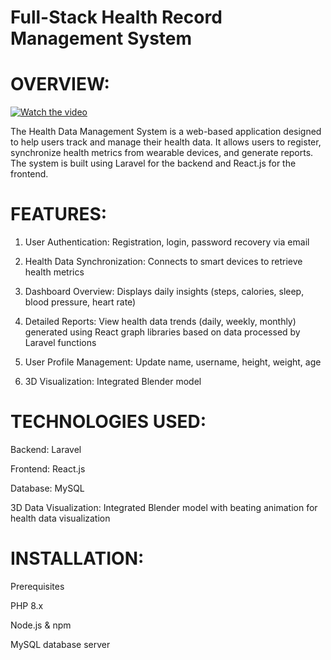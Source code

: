
# Full-Stack Health Record Management System


# OVERVIEW:
[![Watch the video](https://img.youtube.com/vi/COfnEJKtR4Y/0.jpg)](https://youtu.be/COfnEJKtR4Y)


The Health Data Management System is a web-based application designed to help users track and manage their health data. It allows users to register, synchronize health metrics from wearable devices, and generate reports.
The system is built using Laravel for the backend and React.js for the frontend.

# FEATURES:

1. User Authentication: Registration, login, password recovery via email

2. Health Data Synchronization: Connects to smart devices to retrieve health metrics

3. Dashboard Overview: Displays daily insights (steps, calories, sleep, blood pressure, heart rate)

4. Detailed Reports: View health data trends (daily, weekly, monthly) generated using React graph libraries based on data processed by Laravel functions

5. User Profile Management: Update name, username, height, weight, age

7. 3D Visualization: Integrated Blender model
   

# TECHNOLOGIES USED:

Backend: Laravel

Frontend: React.js

Database: MySQL

3D Data Visualization: Integrated Blender model with beating animation for health data visualization


# INSTALLATION:

Prerequisites

 PHP 8.x

 Node.js & npm

 MySQL database server
